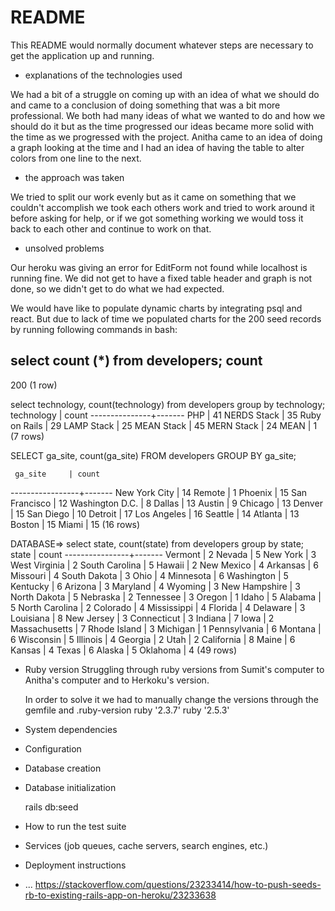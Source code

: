 # README

This README would normally document whatever steps are necessary to get the
application up and running.

 * explanations of the technologies used

  We had a bit of a struggle on coming up with an idea of what we should do and came to a conclusion of doing something that was a bit more professional. We both had many ideas of what we wanted to do and how we should do it but as the time progressed our ideas became more solid with the time as we progressed with the project. Anitha came to an idea of doing a graph looking at the time and I had an idea of having the table to alter colors from one line to the next.

 * the approach was taken

  We tried to split our work evenly but as it came on something that we couldn't accomplish we took each others work and tried to work around it before asking for help, or if we got something working we would toss it back to each other and continue to work on that.

 * unsolved problems

  Our heroku was giving an error for EditForm not found while localhost is running fine. We did not get to have a fixed table header and graph is not done, so we didn't get to do what we had expected.

We would have like to populate dynamic charts by integrating psql and react. But due to lack of time we populated charts for the 200 seed records by running following commands in bash:


select count (*) from developers;
 count 
-------
   200
(1 row)


select technology, count(technology) from developers group by technology;
  technology   | count 
---------------+-------
 PHP           |    41
 NERDS Stack   |    35
 Ruby on Rails |    29
 LAMP Stack    |    25
 MEAN Stack    |    45
 MERN Stack    |    24
 MEAN          |     1
(7 rows)

SELECT
 ga_site, 
 count(ga_site)
FROM
 developers
GROUP BY
 ga_site;

     ga_site     | count 
-----------------+-------
 New York City   |    14
 Remote          |     1
 Phoenix         |    15
 San Francisco   |    12
 Washington D.C. |     8
 Dallas          |    13
 Austin          |     9
 Chicago         |    13
 Denver          |    15
 San Diego       |    10
 Detroit         |    17
 Los Angeles     |    16
 Seattle         |    14
 Atlanta         |    13
 Boston          |    15
 Miami           |    15
(16 rows)
 
 
 DATABASE=> select state, count(state) from developers group by state;
     state      | count 
----------------+-------
 Vermont        |     2
 Nevada         |     5
 New York       |     3
 West Virginia  |     2
 South Carolina |     5
 Hawaii         |     2
 New Mexico     |     4
 Arkansas       |     6
 Missouri       |     4
 South Dakota   |     3
 Ohio           |     4
 Minnesota      |     6
 Washington     |     5
 Kentucky       |     6
 Arizona        |     3
 Maryland       |     4
 Wyoming        |     3
 New Hampshire  |     3
 North Dakota   |     5
 Nebraska       |     2
 Tennessee      |     3
 Oregon         |     1
 Idaho          |     5
 Alabama        |     5
 North Carolina |     2
 Colorado       |     4
 Mississippi    |     4
 Florida        |     4
 Delaware       |     3
 Louisiana      |     8
 New Jersey     |     3
 Connecticut    |     3
 Indiana        |     7
 Iowa           |     2
 Massachusetts  |     7
 Rhode Island   |     3
 Michigan       |     1
 Pennsylvania   |     6
 Montana        |     6
 Wisconsin      |     5
 Illinois       |     4
 Georgia        |     2
 Utah           |     2
 California     |     8
 Maine          |     6
 Kansas         |     4
 Texas          |     6
 Alaska         |     5
 Oklahoma       |     4
(49 rows)


* Ruby version
  Struggling through ruby versions from Sumit's computer to Anitha's computer and to Herkoku's version.

  In order to solve it we had to manually change the versions through the gemfile and .ruby-version
ruby '2.3.7'
ruby '2.5.3'


* System dependencies

* Configuration

* Database creation



* Database initialization

  rails db:seed

* How to run the test suite

* Services (job queues, cache servers, search engines, etc.)

* Deployment instructions

* ...
https://stackoverflow.com/questions/23233414/how-to-push-seeds-rb-to-existing-rails-app-on-heroku/23233638
